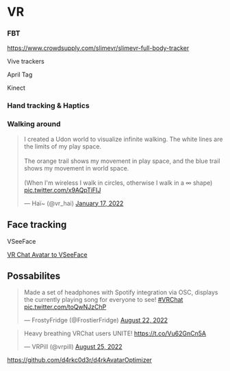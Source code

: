# VR

### FBT

https://www.crowdsupply.com/slimevr/slimevr-full-body-tracker

Vive trackers

April Tag

Kinect

### Hand tracking & Haptics



### Walking around

<blockquote class="twitter-tweet" data-dnt="true"><p lang="en" dir="ltr">I created a Udon world to visualize infinite walking. The white lines are the limits of my play space.<br><br>The orange trail shows my movement in play space, and the blue trail shows my movement in world space.<br><br>(When I&#39;m wireless I walk in circles, otherwise I walk in a ∞ shape) <a href="https://t.co/x9AQpTiFIJ">pic.twitter.com/x9AQpTiFIJ</a></p>&mdash; Haï~ (@vr_hai) <a href="https://twitter.com/vr_hai/status/1482904437660262404?ref_src=twsrc%5Etfw">January 17, 2022</a></blockquote> <script async src="https://platform.twitter.com/widgets.js" charset="utf-8"></script>



## Face tracking

VSeeFace

[VR Chat Avatar to VSeeFace](https://www.youtube.com/watch?v=Pqp-zMX0O_4)

## Possabilites

<blockquote class="twitter-tweet" data-dnt="true" data-theme="dark"><p lang="en" dir="ltr">Made a set of headphones with Spotify integration via OSC, displays the currently playing song for everyone to see! <a href="https://twitter.com/hashtag/VRChat?src=hash&amp;ref_src=twsrc%5Etfw">#VRChat</a> <a href="https://t.co/toQwNJzChP">pic.twitter.com/toQwNJzChP</a></p>&mdash; FrostyFridge (@FrostierFridge) <a href="https://twitter.com/FrostierFridge/status/1561863705792356352?ref_src=twsrc%5Etfw">August 22, 2022</a></blockquote> <script async src="https://platform.twitter.com/widgets.js" charset="utf-8"></script>

<blockquote class="twitter-tweet" data-dnt="true" data-theme="dark"><p lang="en" dir="ltr">Heavy breathing VRChat users UNITE! <a href="https://t.co/Vu62GnCn5A">https://t.co/Vu62GnCn5A</a></p>&mdash; VRPill (@vrpill) <a href="https://twitter.com/vrpill/status/1562943117841428481?ref_src=twsrc%5Etfw">August 25, 2022</a></blockquote> <script async src="https://platform.twitter.com/widgets.js" charset="utf-8"></script>





https://github.com/d4rkc0d3r/d4rkAvatarOptimizer
